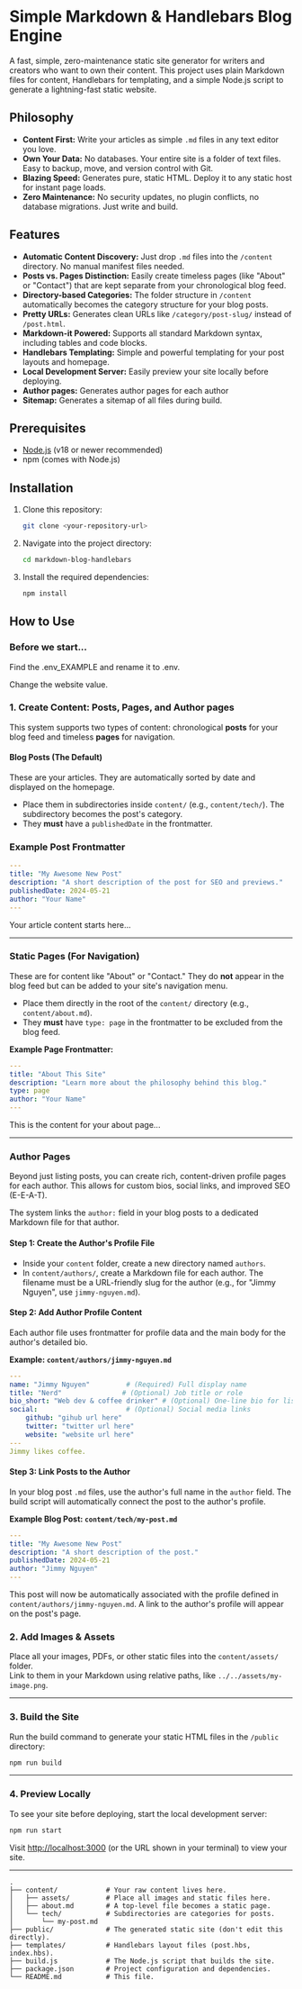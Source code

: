 # Simple Markdown & Handlebars Blog Engine

A fast, simple, zero-maintenance static site generator for writers and creators who want to own their content. This project uses plain Markdown files for content, Handlebars for templating, and a simple Node.js script to generate a lightning-fast static website.

## Philosophy

-   **Content First:** Write your articles as simple `.md` files in any text editor you love.
-   **Own Your Data:** No databases. Your entire site is a folder of text files. Easy to backup, move, and version control with Git.
-   **Blazing Speed:** Generates pure, static HTML. Deploy it to any static host for instant page loads.
-   **Zero Maintenance:** No security updates, no plugin conflicts, no database migrations. Just write and build.

## Features

-   **Automatic Content Discovery:** Just drop `.md` files into the `/content` directory. No manual manifest files needed.
-   **Posts vs. Pages Distinction:** Easily create timeless pages (like "About" or "Contact") that are kept separate from your chronological blog feed.
-   **Directory-based Categories:** The folder structure in `/content` automatically becomes the category structure for your blog posts.
-   **Pretty URLs:** Generates clean URLs like `/category/post-slug/` instead of `/post.html`.
-   **Markdown-it Powered:** Supports all standard Markdown syntax, including tables and code blocks.
-   **Handlebars Templating:** Simple and powerful templating for your post layouts and homepage.
-   **Local Development Server:** Easily preview your site locally before deploying.
-   **Author pages:** Generates author pages for each author
-   **Sitemap:** Generates a sitemap of all files during build.

## Prerequisites

-   [Node.js](https://nodejs.org/) (v18 or newer recommended)
-   npm (comes with Node.js)

## Installation

1.  Clone this repository:
    ```bash
    git clone <your-repository-url>
    ```
2.  Navigate into the project directory:
    ```bash
    cd markdown-blog-handlebars
    ```
3.  Install the required dependencies:
    ```bash
    npm install
    ```

## How to Use

### Before we start...

Find the .env_EXAMPLE and rename it to .env.

Change the website value. 

### 1. Create Content: Posts, Pages, and Author pages

This system supports two types of content: chronological **posts** for your blog feed and timeless **pages** for navigation.

#### Blog Posts (The Default)
These are your articles. They are automatically sorted by date and displayed on the homepage.
-   Place them in subdirectories inside `content/` (e.g., `content/tech/`). The subdirectory becomes the post's category.
-   They **must** have a `publishedDate` in the frontmatter.

### Example Post Frontmatter

```yaml
---
title: "My Awesome New Post"
description: "A short description of the post for SEO and previews."
publishedDate: 2024-05-21
author: "Your Name"
---
```

Your article content starts here...

---

### Static Pages (For Navigation)

These are for content like "About" or "Contact." They do **not** appear in the blog feed but can be added to your site's navigation menu.

- Place them directly in the root of the `content/` directory (e.g., `content/about.md`).
- They **must** have `type: page` in the frontmatter to be excluded from the blog feed.

**Example Page Frontmatter:**

```yaml
---
title: "About This Site"
description: "Learn more about the philosophy behind this blog."
type: page
author: "Your Name"
---
```

This is the content for your about page...

---

### Author Pages

Beyond just listing posts, you can create rich, content-driven profile pages for each author. This allows for custom bios, social links, and improved SEO (E-E-A-T).

The system links the `author:` field in your blog posts to a dedicated Markdown file for that author.

#### Step 1: Create the Author's Profile File

- Inside your `content` folder, create a new directory named `authors`.
- In `content/authors/`, create a Markdown file for each author. The filename must be a URL-friendly slug for the author (e.g., for "Jimmy Nguyen", use `jimmy-nguyen.md`).

#### Step 2: Add Author Profile Content

Each author file uses frontmatter for profile data and the main body for the author's detailed bio.

**Example: `content/authors/jimmy-nguyen.md`**

```yaml
---
name: "Jimmy Nguyen"         # (Required) Full display name
title: "Nerd"               # (Optional) Job title or role
bio_short: "Web dev & coffee drinker" # (Optional) One-line bio for listings
social:                      # (Optional) Social media links
    github: "gihub url here"
    twitter: "twitter url here"
    website: "website url here"
---
Jimmy likes coffee.
```

#### Step 3: Link Posts to the Author

In your blog post `.md` files, use the author's full name in the `author` field. The build script will automatically connect the post to the author's profile.

**Example Blog Post: `content/tech/my-post.md`**

```yaml
---
title: "My Awesome New Post"
description: "A short description of the post."
publishedDate: 2024-05-21
author: "Jimmy Nguyen"
---
```

This post will now be automatically associated with the profile defined in `content/authors/jimmy-nguyen.md`. A link to the author's profile will appear on the post's page.


### 2. Add Images & Assets

Place all your images, PDFs, or other static files into the `content/assets/` folder.  
Link to them in your Markdown using relative paths, like `../../assets/my-image.png`.

---

### 3. Build the Site

Run the build command to generate your static HTML files in the `/public` directory:

```bash
npm run build
```

---

### 4. Preview Locally

To see your site before deploying, start the local development server:

```bash
npm run start
```

Visit [http://localhost:3000](http://localhost:3000) (or the URL shown in your terminal) to view your site.

---

```
.
├── content/            # Your raw content lives here.
│   ├── assets/         # Place all images and static files here.
│   ├── about.md        # A top-level file becomes a static page.
│   └── tech/           # Subdirectories are categories for posts.
│       └── my-post.md
├── public/             # The generated static site (don't edit this directly).
├── templates/          # Handlebars layout files (post.hbs, index.hbs).
├── build.js            # The Node.js script that builds the site.
├── package.json        # Project configuration and dependencies.
└── README.md           # This file.
```
